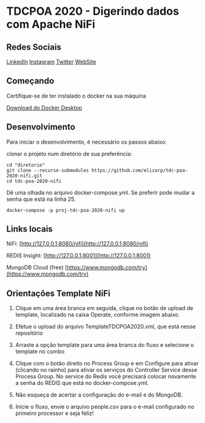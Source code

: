 # TDCPOA 2020 - Digerindo dados com Apache NiFi

## Redes Sociais

[LinkedIn](https://www.linkedin.com/in/eliezerzarpelao/)
[Instagram](https://www.instagram.com/eliezerzarpelao/)
[Twitter](https://twitter.com/eliezerzarpelao)
[WebSite](http://eliezerzarpelao.eti.br/)

## Começando

Certifique-se de ter instalado o docker na sua máquina

[Download do Docker Desktop](https://www.docker.com/get-started)

## Desenvolvimento

Para iniciar o desenvolvimento, é necessário os passos abaixo:

clonar o projeto  num diretório de sua preferência:

```shell
cd "diretorio"
git clone --recurse-submodules https://github.com/elizarp/tdc-poa-2020-nifi.git
cd tdc-poa-2020-nifi
```

Dê uma olhada no arquivo docker-compose.yml. Se preferir pode mudar a senha que está na linha 25.

```shell
docker-compose -p proj-tdc-poa-2020-nifi up
```

## Links locais

NiFi: [http://127.0.0.1:8080/nifi](http://127.0.0.1:8080/nifi)

REDIS Insight: [http://127.0.0.1:8001](http://127.0.0.1:8001)

MongoDB Cloud (free) [https://www.mongodb.com/try](https://www.mongodb.com/try)

## Orientações Template NiFi

1. Clique em uma área branca em seguida, clique no botão de upload de template, localizado na caixa Operate, conforme imagem abaixo.

2. Efetue o upload do arquivo TemplateTDCPOA2020.xml, que está nesse repositório

3. Arraste a opção template para uma área branca do fluxo e selecione o template no combo

4. Clique com o botão direito no Process Group e em Configure para ativar (clicando no rainho) para ativar os serviços do Controller Service desse Process Group. No service do Redis você precisará colocar novamente a senha do REDIS que está no docker-compose.yml.

5. Não esqueça de acertar a configuração do e-mail e do MongoDB.

6. Inicie o fluxo, envie o arquivo people.csv para o e-mail configurado no primeiro processor e seja feliz!
